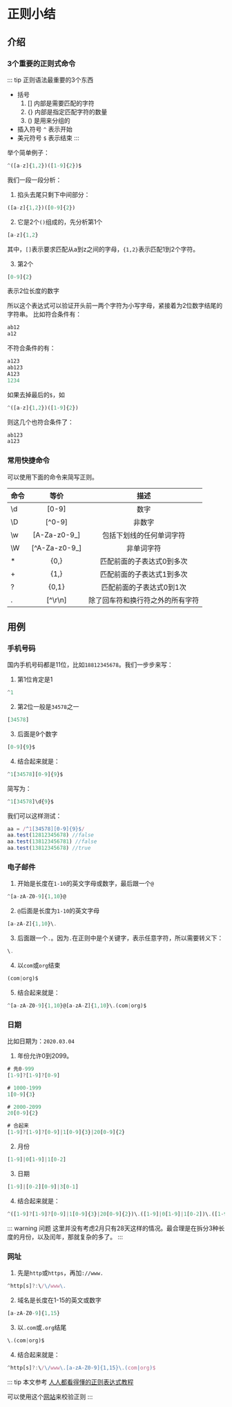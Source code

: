 # 正则小结

## 介绍
### 3个重要的正则式命令
::: tip 正则语法最重要的3个东西
- 括号
  1. [] 内部是需要匹配的字符
  2. {} 内部是指定匹配字符的数量
  3. () 是用来分组的
- 插入符号 `^` 表示开始
- 美元符号 `$` 表示结束
:::

举个简单例子：
``` js
^([a-z]{1,2})([1-9]{2})$
```

我们一段一段分析：
1. 掐头去尾只剩下中间部分：
``` js
([a-z]{1,2})([0-9]{2})
```
2. 它是2个`()`组成的，先分析第1个
``` js
[a-z]{1,2}
```
其中，`[]`表示要求匹配从a到z之间的字母，`{1,2}`表示匹配1到2个字符。

3. 第2个
``` js
[0-9]{2}
```
表示2位长度的数字

所以这个表达式可以验证开头前一两个字符为小写字母，紧接着为2位数字结尾的字符串。
比如符合条件有：
``` js
ab12
a12
```
不符合条件的有：
``` js
a123
ab123
A123
1234
```
如果去掉最后的`$`，如
``` js
^([a-z]{1,2})([1-9]{2})
```
则这几个也符合条件了：
``` js
ab123
a123
```

### 常用快捷命令
可以使用下面的命令来简写正则。

| 命令        | 等价           |描述
| ------------- |:-------------:|:-------------:|
| \d      | [0-9] | 数字 |
| \D      | [^0-9] | 非数字 |
| \w      | [A-Za-z0-9_]   | 包括下划线的任何单词字符 |
| \W | [^A-Za-z0-9_]     | 非单词字符 |
| * | {0,}     | 匹配前面的子表达式0到多次 |
| + | {1,}     | 匹配前面的子表达式1到多次 |
| ? | {0,1}     | 匹配前面的子表达式0到1次 |
| . | [^\r\n]     | 除了回车符和换行符之外的所有字符 |



## 用例
### 手机号码

国内手机号码都是11位，比如`18812345678`。我们一步步来写：

1. 第1位肯定是1

``` js
^1
```
2. 第2位一般是`34578`之一
``` js
[34578]
```
3. 后面是9个数字
``` js
[0-9]{9}$
```
4. 结合起来就是：
``` js
^1[34578][0-9]{9}$
```
简写为：
``` js
^1[34578]\d{9}$
```

我们可以这样测试：
``` js
aa = /^1[34578][0-9]{9}$/
aa.test(12812345678) //false
aa.test(138123456781) //false
aa.test(13812345678) //true
```

### 电子邮件

1. 开始是长度在`1-10`的英文字母或数字，最后跟一个`@`
``` js
^[a-zA-Z0-9]{1,10}@
```
2. `@`后面是长度为`1-10`的英文字母
``` js
[a-zA-Z]{1,10}\.
```

3. 后面跟一个`.`。因为`.`在正则中是个关键字，表示任意字符，所以需要转义下：
``` js
\.
```

4. 以`com`或`org`结束
``` js
(com|org)$
```

5. 结合起来就是：
``` js
^[a-zA-Z0-9]{1,10}@[a-zA-Z]{1,10}\.(com|org)$
```

### 日期
比如日期为：`2020.03.04`

1. 年份允许0到2099。

``` js
# 先0-999
[1-9]?[1-9]?[0-9]

# 1000-1999
1[0-9]{3}

# 2000-2099
20[0-9]{2}

# 合起来
[1-9]?[1-9]?[0-9]|1[0-9]{3}|20[0-9]{2}
```

2. 月份
``` js
[1-9]|0[1-9]|1[0-2]
```

3. 日期
``` js
[1-9]|[0-2][0-9]|3[0-1]
```

4. 结合起来就是：
``` js
^([1-9]?[1-9]?[0-9]|1[0-9]{3}|20[0-9]{2})\.([1-9]|0[1-9]|1[0-2])\.([1-9]|[0-2][0-9]|3[0-1])$
```

::: warning 问题
这里并没有考虑2月只有28天这样的情况。最合理是在拆分3种长度的月份，以及闰年，那就复杂的多了。
:::

### 网址

1. 先是`http`或`https`，再加`://www.`

``` js
^http[s]?:\/\/www\.
```
2. 域名是长度在1-15的英文或数字
``` js
[a-zA-Z0-9]{1,15}
```

3. 以`.com`或`.org`结尾
``` js
\.(com|org)$
```

4. 结合起来就是：
``` js
^http[s]?:\/\/www\.[a-zA-Z0-9]{1,15}\.(com|org)$
```

::: tip 本文参考
[人人都看得懂的正则表达式教程](https://mp.weixin.qq.com/s/Qqs_EmvIOvjn5ZXe8umwXA)

可以使用这个[网站](https://regexper.com/)来校验正则
:::
